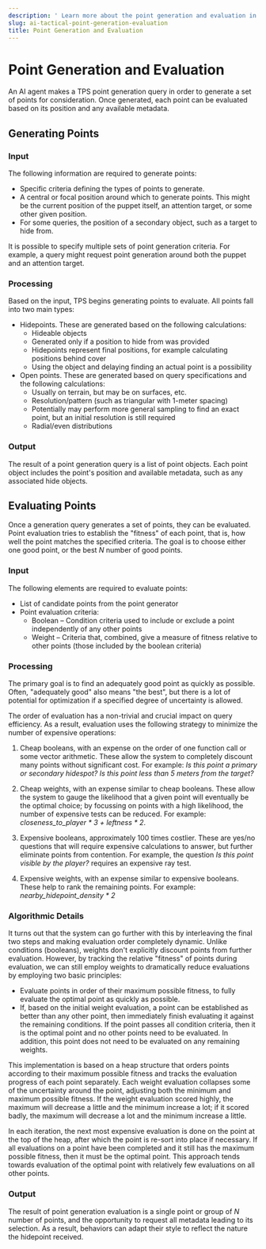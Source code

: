 ```yaml
---
description: ' Learn more about the point generation and evaluation in &ALYlong;. '
slug: ai-tactical-point-generation-evaluation
title: Point Generation and Evaluation
---
```

# Point Generation and Evaluation<a name="ai-tactical-point-generation-evaluation"></a>

An AI agent makes a TPS point generation query in order to generate a set of points for consideration\. Once generated, each point can be evaluated based on its position and any available metadata\.

## Generating Points<a name="ai-tactical-point-generation"></a>

### Input<a name="ai-tactical-point-generation-input"></a>

The following information are required to generate points:
+ Specific criteria defining the types of points to generate\.
+ A central or focal position around which to generate points\. This might be the current position of the puppet itself, an attention target, or some other given position\.
+ For some queries, the position of a secondary object, such as a target to hide from\.

It is possible to specify multiple sets of point generation criteria\. For example, a query might request point generation around both the puppet and an attention target\. 

### Processing<a name="ai-tactical-point-generation-processing"></a>

Based on the input, TPS begins generating points to evaluate\. All points fall into two main types:
+ Hidepoints\. These are generated based on the following calculations:
  + Hideable objects
  + Generated only if a position to hide from was provided
  + Hidepoints represent final positions, for example calculating positions behind cover
  + Using the object and delaying finding an actual point is a possibility
+ Open points\. These are generated based on query specifications and the following calculations:
  + Usually on terrain, but may be on surfaces, etc\.
  + Resolution/pattern \(such as triangular with 1\-meter spacing\)
  + Potentially may perform more general sampling to find an exact point, but an initial resolution is still required
  + Radial/even distributions

### Output<a name="ai-tactical-point-generation-output"></a>

The result of a point generation query is a list of point objects\. Each point object includes the point's position and available metadata, such as any associated hide objects\. 

## Evaluating Points<a name="ai-tactical-point-evaluation"></a>

Once a generation query generates a set of points, they can be evaluated\. Point evaluation tries to establish the "fitness" of each point, that is, how well the point matches the specified criteria\. The goal is to choose either one good point, or the best *N* number of good points\. 

### Input<a name="ai-tactical-point-evaluation-input"></a>

The following elements are required to evaluate points:
+ List of candidate points from the point generator
+ Point evaluation criteria:
  + Boolean – Condition criteria used to include or exclude a point independently of any other points 
  + Weight – Criteria that, combined, give a measure of fitness relative to other points \(those included by the boolean criteria\)

### Processing<a name="ai-tactical-point-evaluation-processing"></a>

The primary goal is to find an adequately good point as quickly as possible\. Often, "adequately good" also means "the best", but there is a lot of potential for optimization if a specified degree of uncertainty is allowed\.

The order of evaluation has a non\-trivial and crucial impact on query efficiency\. As a result, evaluation uses the following strategy to minimize the number of expensive operations:

1. Cheap booleans, with an expense on the order of one function call or some vector arithmetic\. These allow the system to completely discount many points without significant cost\. For example: *Is this point a primary or secondary hidespot? Is this point less than 5 meters from the target?*

1. Cheap weights, with an expense similar to cheap booleans\. These allow the system to gauge the likelihood that a given point will eventually be the optimal choice; by focussing on points with a high likelihood, the number of expensive tests can be reduced\. For example: *closeness\_to\_player \* 3 \+ leftness \* 2*\.

1. Expensive booleans, approximately 100 times costlier\. These are yes/no questions that will require expensive calculations to answer, but further eliminate points from contention\. For example, the question *Is this point visible by the player?* requires an expensive ray test\.

1. Expensive weights, with an expense similar to expensive booleans\. These help to rank the remaining points\. For example: *nearby\_hidepoint\_density \* 2*

### Algorithmic Details<a name="ai-tactical-point-evaluation-algorithmic"></a>

 It turns out that the system can go further with this by interleaving the final two steps and making evaluation order completely dynamic\. Unlike conditions \(booleans\), weights don't explicitly discount points from further evaluation\. However, by tracking the relative "fitness" of points during evaluation, we can still employ weights to dramatically reduce evaluations by employing two basic principles: 
+ Evaluate points in order of their maximum possible fitness, to fully evaluate the optimal point as quickly as possible\.
+ If, based on the initial weight evaluation, a point can be established as better than any other point, then immediately finish evaluating it against the remaining conditions\. If the point passes all condition criteria, then it is the optimal point and no other points need to be evaluated\. In addition, this point does not need to be evaluated on any remaining weights\. 

This implementation is based on a heap structure that orders points according to their maximum possible fitness and tracks the evaluation progress of each point separately\. Each weight evaluation collapses some of the uncertainty around the point, adjusting both the minimum and maximum possible fitness\. If the weight evaluation scored highly, the maximum will decrease a little and the minimum increase a lot; if it scored badly, the maximum will decrease a lot and the minimum increase a little\. 

In each iteration, the next most expensive evaluation is done on the point at the top of the heap, after which the point is re\-sort into place if necessary\. If all evaluations on a point have been completed and it still has the maximum possible fitness, then it must be the optimal point\. This approach tends towards evaluation of the optimal point with relatively few evaluations on all other points\.

### Output<a name="ai-tactical-point-evaluation-output"></a>

The result of point generation evaluation is a single point or group of *N* number of points, and the opportunity to request all metadata leading to its selection\. As a result, behaviors can adapt their style to reflect the nature the hidepoint received\. 